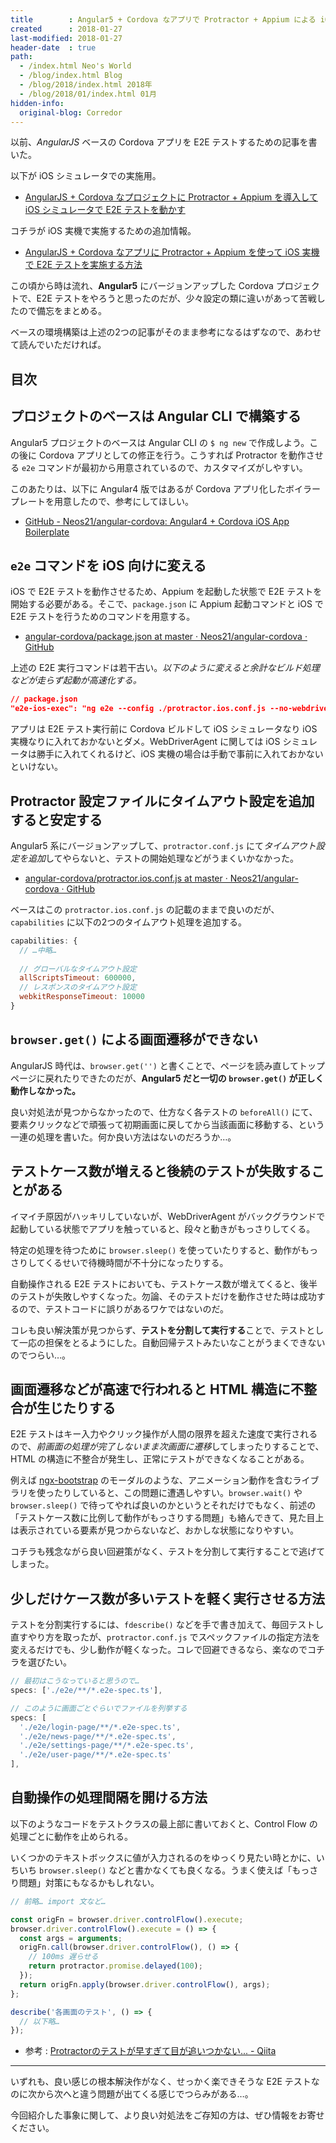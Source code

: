```yaml
---
title        : Angular5 + Cordova なアプリで Protractor + Appium による iOS シミュレータ・iOS 実機 E2E テストを実施する際の備忘
created      : 2018-01-27
last-modified: 2018-01-27
header-date  : true
path:
  - /index.html Neo's World
  - /blog/index.html Blog
  - /blog/2018/index.html 2018年
  - /blog/2018/01/index.html 01月
hidden-info:
  original-blog: Corredor
---
```


以前、*AngularJS* ベースの Cordova アプリを E2E テストするための記事を書いた。

以下が iOS シミュレータでの実施用。

- [AngularJS + Cordova なプロジェクトに Protractor + Appium を導入して iOS シミュレータで E2E テストを動かす](/blog/2017/07/29-01.html)

コチラが iOS 実機で実施するための追加情報。

- [AngularJS + Cordova なアプリに Protractor + Appium を使って iOS 実機で E2E テストを実施する方法](/blog/2017/07/31-01.html)

この頃から時は流れ、**Angular5** にバージョンアップした Cordova プロジェクトで、E2E テストをやろうと思ったのだが、少々設定の類に違いがあって苦戦したので備忘をまとめる。

ベースの環境構築は上述の2つの記事がそのまま参考になるはずなので、あわせて読んでいただければ。

## 目次

## プロジェクトのベースは Angular CLI で構築する

Angular5 プロジェクトのベースは Angular CLI の `$ ng new` で作成しよう。この後に Cordova アプリとしての修正を行う。こうすれば Protractor を動作させる `e2e` コマンドが最初から用意されているので、カスタマイズがしやすい。

このあたりは、以下に Angular4 版ではあるが Cordova アプリ化したボイラープレートを用意したので、参考にしてほしい。

- [GitHub - Neos21/angular-cordova: Angular4 + Cordova iOS App Boilerplate](https://github.com/Neos21/boilerplate-angular-cordova)

## `e2e` コマンドを iOS 向けに変える

iOS で E2E テストを動作させるため、Appium を起動した状態で E2E テストを開始する必要がある。そこで、`package.json` に Appium 起動コマンドと iOS で E2E テストを行うためのコマンドを用意する。

- [angular-cordova/package.json at master · Neos21/angular-cordova · GitHub](https://github.com/Neos21/boilerplate-angular-cordova/blob/master/package.json#L15-L16)

上述の E2E 実行コマンドは若干古い。*以下のように変えると余計なビルド処理などが走らず起動が高速化する。*

```json
// package.json
"e2e-ios-exec": "ng e2e --config ./protractor.ios.conf.js --no-webdriver-update --serve=false",
```

アプリは E2E テスト実行前に Cordova ビルドして iOS シミュレータなり iOS 実機なりに入れておかないとダメ。WebDriverAgent に関しては iOS シミュレータは勝手に入れてくれるけど、iOS 実機の場合は手動で事前に入れておかないといけない。

## Protractor 設定ファイルにタイムアウト設定を追加すると安定する

Angular5 系にバージョンアップして、`protractor.conf.js` にて*タイムアウト設定を追加*してやらないと、テストの開始処理などがうまくいかなかった。

- [angular-cordova/protractor.ios.conf.js at master · Neos21/angular-cordova · GitHub](https://github.com/Neos21/boilerplate-angular-cordova/blob/master/protractor.ios.conf.js)

ベースはこの `protractor.ios.conf.js` の記載のままで良いのだが、`capabilities` に以下の2つのタイムアウト処理を追加する。

```javascript
capabilities: {
  // …中略…
  
  // グローバルなタイムアウト設定
  allScriptsTimeout: 600000,
  // レスポンスのタイムアウト設定
  webkitResponseTimeout: 10000
}
```

## `browser.get()` による画面遷移ができない

AngularJS 時代は、`browser.get('')` と書くことで、ページを読み直してトップページに戻れたりできたのだが、**Angular5 だと一切の `browser.get()` が正しく動作しなかった。**

良い対処法が見つからなかったので、仕方なく各テストの `beforeAll()` にて、要素クリックなどで頑張って初期画面に戻してから当該画面に移動する、という一連の処理を書いた。何か良い方法はないのだろうか…。

## テストケース数が増えると後続のテストが失敗することがある

イマイチ原因がハッキリしていないが、WebDriverAgent がバックグラウンドで起動している状態でアプリを触っていると、段々と動きがもっさりしてくる。

特定の処理を待つために `browser.sleep()` を使っていたりすると、動作がもっさりしてくるせいで待機時間が不十分になったりする。

自動操作される E2E テストにおいても、テストケース数が増えてくると、後半のテストが失敗しやすくなった。勿論、そのテストだけを動作させた時は成功するので、テストコードに誤りがあるワケではないのだ。

コレも良い解決策が見つからず、**テストを分割して実行する**ことで、テストとして一応の担保をとるようにした。自動回帰テストみたいなことがうまくできないのでつらい…。

## 画面遷移などが高速で行われると HTML 構造に不整合が生じたりする

E2E テストはキー入力やクリック操作が人間の限界を超えた速度で実行されるので、*前画面の処理が完了しないまま次画面に遷移*してしまったりすることで、HTML の構造に不整合が発生し、正常にテストができなくなることがある。

例えば [ngx-bootstrap](https://valor-software.com/ngx-bootstrap/) のモーダルのような、アニメーション動作を含むライブラリを使ったりしていると、この問題に遭遇しやすい。`browser.wait()` や `browser.sleep()` で待ってやれば良いのかというとそれだけでもなく、前述の「テストケース数に比例して動作がもっさりする問題」も絡んできて、見た目上は表示されている要素が見つからないなど、おかしな状態になりやすい。

コチラも残念ながら良い回避策がなく、テストを分割して実行することで逃げてしまった。

## 少しだけケース数が多いテストを軽く実行させる方法

テストを分割実行するには、`fdescribe()` などを手で書き加えて、毎回テストし直すやり方を取ったが、`protractor.conf.js` でスペックファイルの指定方法を変えるだけでも、少し動作が軽くなった。コレで回避できるなら、楽なのでコチラを選びたい。

```javascript
// 最初はこうなっていると思うので…
specs: ['./e2e/**/*.e2e-spec.ts'],

// このように画面ごとぐらいでファイルを列挙する
specs: [
  './e2e/login-page/**/*.e2e-spec.ts',
  './e2e/news-page/**/*.e2e-spec.ts',
  './e2e/settings-page/**/*.e2e-spec.ts',
  './e2e/user-page/**/*.e2e-spec.ts'
],
```

## 自動操作の処理間隔を開ける方法

以下のようなコードをテストクラスの最上部に書いておくと、Control Flow の処理ごとに動作を止められる。

いくつかのテキストボックスに値が入力されるのをゆっくり見たい時とかに、いちいち `browser.sleep()` などと書かなくても良くなる。うまく使えば「もっさり問題」対策にもなるかもしれない。

```typescript
// 前略… import 文など…

const origFn = browser.driver.controlFlow().execute;
browser.driver.controlFlow().execute = () => {
  const args = arguments;
  origFn.call(browser.driver.controlFlow(), () => {
    // 100ms 遅らせる
    return protractor.promise.delayed(100);
  });
  return origFn.apply(browser.driver.controlFlow(), args);
};

describe('各画面のテスト', () => {
  // 以下略…
});
```

- 参考 : [Protractorのテストが早すぎて目が追いつかない... - Qiita](https://qiita.com/akiko-pusu/items/1cc7081c480630d240d7)

---

いずれも、良い感じの根本解決作がなく、せっかく楽できそうな E2E テストなのに次から次へと違う問題が出てくる感じでつらみがある…。

今回紹介した事象に関して、より良い対処法をご存知の方は、ぜひ情報をお寄せください。
